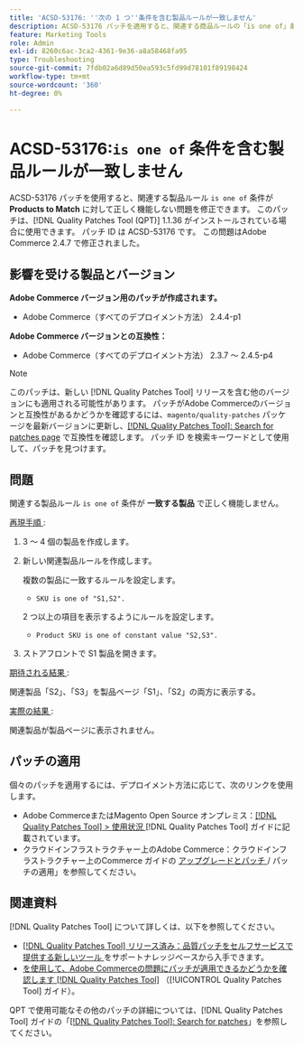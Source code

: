 ```yaml
---
title: 'ACSD-53176: ''次の 1 つ''条件を含む製品ルールが一致しません'
description: ACSD-53176 パッチを適用すると、関連する商品ルールの「is one of」条件が「Products to Match」で正しく機能しないAdobe Commerceの問題を修正できます。
feature: Marketing Tools
role: Admin
exl-id: 8260c6ac-3ca2-4361-9e36-a8a58468fa95
type: Troubleshooting
source-git-commit: 7fdb02a6d89d50ea593c5fd99d78101f89198424
workflow-type: tm+mt
source-wordcount: '360'
ht-degree: 0%

---
```


# ACSD-53176:`is one of` 条件を含む製品ルールが一致しません

ACSD-53176 パッチを使用すると、関連する製品ルール `is one of` 条件が **Products to Match** に対して正しく機能しない問題を修正できます。 このパッチは、[!DNL Quality Patches Tool (QPT)] 1.1.36 がインストールされている場合に使用できます。 パッチ ID は ACSD-53176 です。 この問題はAdobe Commerce 2.4.7 で修正されました。

## 影響を受ける製品とバージョン

**Adobe Commerce バージョン用のパッチが作成されます。**

* Adobe Commerce（すべてのデプロイメント方法） 2.4.4-p1

**Adobe Commerce バージョンとの互換性：**

* Adobe Commerce（すべてのデプロイメント方法） 2.3.7 ～ 2.4.5-p4

>[!NOTE]
>
>このパッチは、新しい [!DNL Quality Patches Tool] リリースを含む他のバージョンにも適用される可能性があります。 パッチがAdobe Commerceのバージョンと互換性があるかどうかを確認するには、`magento/quality-patches` パッケージを最新バージョンに更新し、[[!DNL Quality Patches Tool]: Search for patches page](https://experienceleague.adobe.com/tools/commerce-quality-patches/index.html) で互換性を確認します。 パッチ ID を検索キーワードとして使用して、パッチを見つけます。

## 問題

関連する製品ルール `is one of` 条件が **一致する製品** で正しく機能しません。

<u> 再現手順 </u>:

1. 3 ～ 4 個の製品を作成します。
1. 新しい関連製品ルールを作成します。

   複数の製品に一致するルールを設定します。
   * `SKU is one of "S1,S2".`

   2 つ以上の項目を表示するようにルールを設定します。
   * `Product SKU is one of constant value "S2,S3".`

1. ストアフロントで S1 製品を開きます。

<u> 期待される結果 </u>:

関連製品「S2」、「S3」を製品ページ「S1」、「S2」の両方に表示する。

<u> 実際の結果 </u>:

関連製品が製品ページに表示されません。

## パッチの適用

個々のパッチを適用するには、デプロイメント方法に応じて、次のリンクを使用します。

* Adobe CommerceまたはMagento Open Source オンプレミス：[[!DNL Quality Patches Tool] > 使用状況 ](/help/tools/quality-patches-tool/usage.md) [!DNL Quality Patches Tool] ガイドに記載されています。
* クラウドインフラストラクチャー上のAdobe Commerce：クラウドインフラストラクチャー上のCommerce ガイドの [ アップグレードとパッチ ](https://experienceleague.adobe.com/docs/commerce-cloud-service/user-guide/develop/upgrade/apply-patches.html)/ パッチの適用」を参照してください。

## 関連資料

[!DNL Quality Patches Tool] について詳しくは、以下を参照してください。

* [[!DNL Quality Patches Tool]  リリース済み：品質パッチをセルフサービスで提供する新しいツール ](https://experienceleague.adobe.com/en/docs/commerce-operations/tools/quality-patches-tool/quality-patches-tool-to-self-serve-quality-patches) をサポートナレッジベースから入手できます。
* [ を使用して、Adobe Commerceの問題にパッチが適用できるかどうかを確認します  [!DNL Quality Patches Tool]](/help/tools/quality-patches-tool/patches-available-in-qpt/check-patch-for-magento-issue-with-magento-quality-patches.md) （[!UICONTROL Quality Patches Tool] ガイド）。


QPT で使用可能なその他のパッチの詳細については、[!DNL Quality Patches Tool] ガイドの「[[!DNL Quality Patches Tool]: Search for patches](https://experienceleague.adobe.com/tools/commerce-quality-patches/index.html)」を参照してください。

